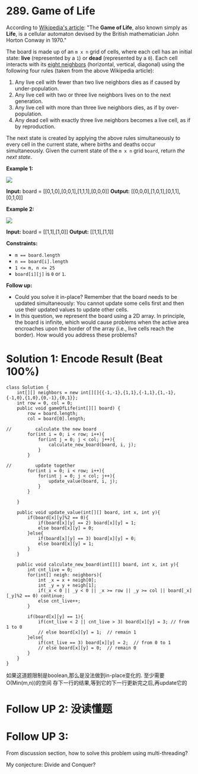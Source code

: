 # 289. Game of Life
According to [Wikipedia's article](https://en.wikipedia.org/wiki/Conway%27s_Game_of_Life): "The  **Game of Life**, also known simply as  **Life**, is a cellular automaton devised by the British mathematician John Horton Conway in 1970."

The board is made up of an  `m x n`  grid of cells, where each cell has an initial state:  **live**  (represented by a  `1`) or  **dead**  (represented by a  `0`). Each cell interacts with its  [eight neighbors](https://en.wikipedia.org/wiki/Moore_neighborhood)  (horizontal, vertical, diagonal) using the following four rules (taken from the above Wikipedia article):

1.  Any live cell with fewer than two live neighbors dies as if caused by under-population.
2.  Any live cell with two or three live neighbors lives on to the next generation.
3.  Any live cell with more than three live neighbors dies, as if by over-population.
4.  Any dead cell with exactly three live neighbors becomes a live cell, as if by reproduction.

The next state is created by applying the above rules simultaneously to every cell in the current state, where births and deaths occur simultaneously. Given the current state of the  `m x n`  grid  `board`, return  _the next state_.

**Example 1:**

![](https://assets.leetcode.com/uploads/2020/12/26/grid1.jpg)

**Input:** board = [[0,1,0],[0,0,1],[1,1,1],[0,0,0]]
**Output:** [[0,0,0],[1,0,1],[0,1,1],[0,1,0]]

**Example 2:**

![](https://assets.leetcode.com/uploads/2020/12/26/grid2.jpg)

**Input:** board = [[1,1],[1,0]]
**Output:** [[1,1],[1,1]]

**Constraints:**

-   `m == board.length`
-   `n == board[i].length`
-   `1 <= m, n <= 25`
-   `board[i][j]`  is  `0`  or  `1`.

**Follow up:**

-   Could you solve it in-place? Remember that the board needs to be updated simultaneously: You cannot update some cells first and then use their updated values to update other cells.
-   In this question, we represent the board using a 2D array. In principle, the board is infinite, which would cause problems when the active area encroaches upon the border of the array (i.e., live cells reach the border). How would you address these problems?

# Solution 1: Encode Result (Beat 100%)
```
class Solution {
    int[][] neighbors = new int[][]{{-1,-1},{1,1},{-1,1},{1,-1},{-1,0},{1,0},{0,-1},{0,1}};
    int row = 0, col = 0;
    public void gameOfLife(int[][] board) {
        row = board.length;
        col = board[0].length;
        
//         calculate the new board
        for(int i = 0; i < row; i++){
            for(int j = 0; j < col; j++){
                calculate_new_board(board, i, j);
            }
        }
        
//         update together
        for(int i = 0; i < row; i++){
            for(int j = 0; j < col; j++){
                update_value(board, i, j);
            }
        }
        
    }
    
    public void update_value(int[][] board, int x, int y){
        if(board[x][y]%2 == 0){
            if(board[x][y] == 2) board[x][y] = 1;
            else board[x][y] = 0;
        }else{
            if(board[x][y] == 3) board[x][y] = 0;
            else board[x][y] = 1;
        }
    }
    
    public void calculate_new_board(int[][] board, int x, int y){
        int cnt_live = 0;
        for(int[] neigh: neighbors){
            int _x = x + neigh[0];
            int _y = y + neigh[1];
            if(_x < 0 || _y < 0 || _x >= row || _y >= col || board[_x][_y]%2 == 0) continue;
            else cnt_live++;
        }
        
        if(board[x][y] == 1){
            if(cnt_live < 2 || cnt_live > 3) board[x][y] = 3; // from 1 to 0
            // else board[x][y] = 1;  // remain 1
        }else{
            if(cnt_live == 3) board[x][y] = 2;  // from 0 to 1
            // else board[x][y] = 0;  // remain 0
        }
    }
}
```

如果这道题限制是boolean,那么是没法做到in-place变化的.
至少需要O(Min(m,n))的空间
存下一行的结果,等到它的下一行更新完之后,再update它的

# Follow UP 2: 没读懂题
# Follow UP 3:
From discussion section, how to solve this problem using multi-threading?

My conjecture: Divide and Conquer?
